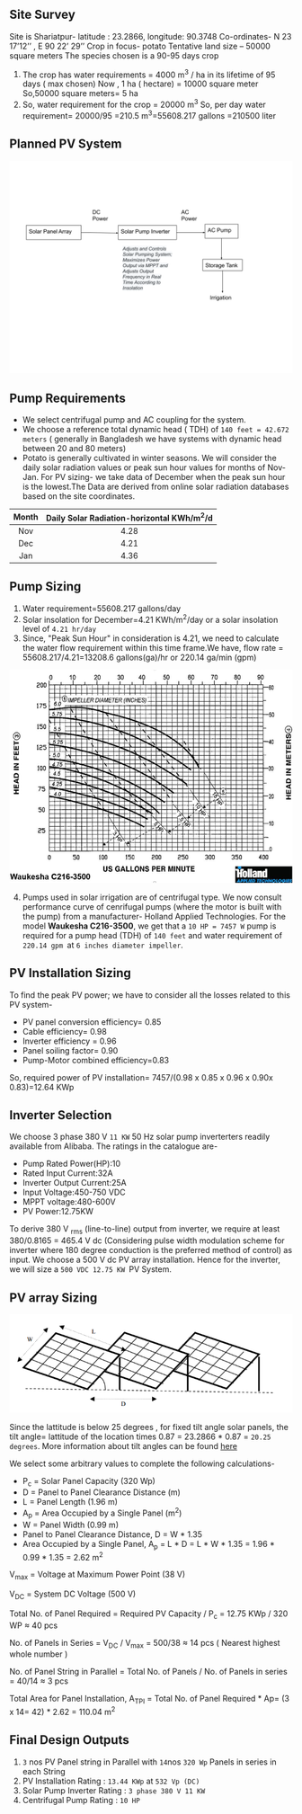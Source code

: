 ## Site Survey
Site is Shariatpur- latitude : 23.2866, longitude: 90.3748 Co-ordinates- N 23 17’12’’ , E 90 22’ 29’’
Crop in focus- potato
Tentative land size – 50000 square meters
The species chosen is  a 90-95 days crop
1. The crop has water requirements = 4000 m<sup>3</sup> / ha in its lifetime of 95 days ( max chosen)
Now , 1 ha ( hectare) = 10000 square meter
So,50000 square meters= 5 ha
2. So, water requirement for the crop = 20000  m<sup>3</sup>
So, per day water requirement= 20000/95 =210.5  m<sup>3</sup>=55608.217 gallons =210500 liter

## Planned PV System

![PV Irrigation Scheme](Drawing1.svg?sanitize=true "PV Irrigation Scheme")

## Pump Requirements
- We select  centrifugal pump and AC coupling for the system.
- We choose a reference total dynamic head ( TDH) of `140 feet = 42.672 meters` ( generally in Bangladesh we have systems with dynamic head between 20 and 80 meters) 
- Potato is generally cultivated in winter seasons. We will consider the daily solar radiation values or peak sun hour values for months of Nov-Jan. For PV sizing- we take data of December when the peak sun hour is the lowest.The Data are derived from online solar radiation databases based on the site coordinates.

| Month 	| Daily Solar Radiation-horizontal KWh/m<sup>2</sup>/d  	|
|:-----:	|:-------------------------------------------:	|
|  Nov  	|                     4.28                    	|
|  Dec  	|                     4.21                    	|
|  Jan  	|                     4.36                    	|

## Pump Sizing
1. Water requirement=55608.217 gallons/day
2. Solar insolation for December=4.21 KWh/m<sup>2</sup>/day or a solar insolation level of `4.21 hr/day`
3. Since, "Peak Sun Hour" in consideration is 4.21, we need to calculate the water flow requirement within this time frame.We have, flow rate = 55608.217/4.21=13208.6 gallons(ga)/hr or 220.14 ga/min (gpm)

![Pump Performance Curve](holland.png "Pump Performance Curve")


4. Pumps used in solar irrigation are of centrifugal type. We now consult performance curve of cenrifugal pumps (where the motor is built with the pump) from a manufacturer- Holland Applied Technologies. For the model **Waukesha C216-3500**, we get that a `10 HP = 7457 W` pump is required for a pump head (TDH) of `140 feet` and water requirement of `220.14 gpm `at `6 inches diameter impeller`.

## PV Installation Sizing

To find the peak PV power; we have to consider all the losses related to this PV system-
- PV panel conversion efficiency= 0.85
- Cable efficiency= 0.98
- Inverter efficiency = 0.96
- Panel soiling factor= 0.90
- Pump-Motor combined efficiency=0.83

So, required power of PV installation= 7457/(0.98 x 0.85 x 0.96 x 0.90x 0.83)=12.64 KWp

## Inverter Selection 

We choose 3 phase 380 V `11 KW` 50 Hz solar pump inverterters readily available from Alibaba. The ratings in the catalogue are-
- Pump Rated Power(HP):10
- Rated Input Current:32A
- Inverter Output Current:25A
- Input Voltage:450-750 VDC
- MPPT voltage:480-600V
- PV Power:12.75KW

To derive 380 V <sub>rms</sub> (line-to-line) output from inverter, we require at least 380/0.8165 = 465.4 V dc (Considering pulse width modulation scheme for inverter where 180 degree conduction is the preferred method of control) as input. We choose a 500 V dc PV array installation. Hence for the inverter, we will size a `500 VDC 12.75 KW `PV System.



## PV array Sizing
![Panel Sizing](panel.PNG "Panel Sizing")

Since the lattitude is below 25 degrees , for fixed tilt angle solar panels, the tilt angle= lattitude of the location times 0.87 =  23.2866 * 0.87 = `20.25 degrees`. More information about tilt angles can be found [here](https://www.solarpaneltilt.com/)

We select some arbitrary values to complete the following calculations-

- P<sub>c</sub> = Solar Panel Capacity (320 Wp) 
- D = Panel to Panel Clearance Distance (m)
- L = Panel Length (1.96 m) 
- A<sub>p</sub> = Area Occupied by a Single Panel (m<sup>2</sup>)
- W = Panel Width (0.99 m)
- Panel to Panel Clearance Distance, D = W * 1.35
- Area Occupied by a Single Panel, A<sub>p</sub> = L * D = L * W * 1.35 = 1.96 * 0.99 * 1.35 = 2.62 m<sup>2</sup>

V<sub>max</sub> = Voltage at Maximum Power Point (38 V)

V<sub>DC</sub> = System DC Voltage (500 V)

Total No. of Panel Required = Required PV Capacity / P<sub>c</sub> = 12.75 KWp / 320 WP ≈ 40 pcs

No. of Panels in Series = V<sub>DC</sub> / V<sub>max</sub>  = 500/38 ≈ 14 pcs ( Nearest highest whole number )

No. of Panel String in Parallel = Total No. of Panels / No. of Panels in series = 40/14 ≈ 3 pcs

Total Area for Panel Installation, A<sub>TPI</sub> = Total No. of Panel Required * Ap= (3 x 14= 42) * 2.62 = 110.04 m<sup>2</sup>



## Final Design Outputs
1. `3` nos PV Panel string in Parallel with `14`nos `320 Wp` Panels in series in each String
2. PV Installation Rating : `13.44 KWp` at `532 Vp (DC)`
3. Solar Pump Inverter Rating : `3 phase 380 V 11 KW`
4. Centrifugal Pump Rating : `10 HP`


